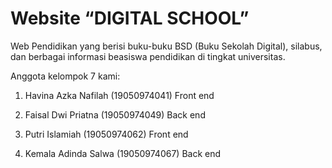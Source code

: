 # Website “DIGITAL SCHOOL”
Web Pendidikan yang berisi buku-buku BSD (Buku Sekolah Digital), silabus, dan berbagai informasi beasiswa pendidikan di tingkat universitas.

Anggota kelompok 7 kami:

1. Havina Azka Nafilah (19050974041) Front end

2. Faisal Dwi Priatna (19050974049) Back end

3. Putri Islamiah (19050974062) Front end

4. Kemala Adinda Salwa (19050974067) Back end

